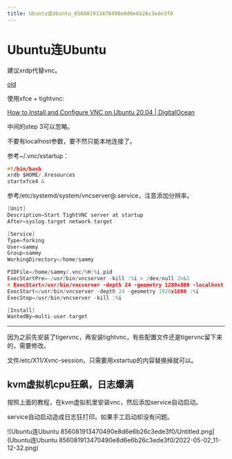 ```yaml
---
title: Ubuntu连Ubuntu_856081913470490e8d6e6b26c3ede3f0
---
```


# Ubuntu连Ubuntu

建议xrdp代替vnc。

[old](Ubuntu连Ubuntu%20856081913470490e8d6e6b26c3ede3f0/old%2085e67c5ffde84957a91d4867c2f20071.md)

使用xfce + tightvnc:

[How to Install and Configure VNC on Ubuntu 20.04 | DigitalOcean](https://www.digitalocean.com/community/tutorials/how-to-install-and-configure-vnc-on-ubuntu-20-04)

中间的step 3可以忽略。

不要有localhost参数，要不然只能本地连接了。

参考~/.vnc/xstartup：

```c
#!/bin/bash
xrdb $HOME/.Xresources
startxfce4 &
```

参考/etc/systemd/system/vncserver@.service，注意添加分辨率。

```c
[Unit]
Description=Start TightVNC server at startup
After=syslog.target network.target

[Service]
Type=forking
User=sammy
Group=sammy
WorkingDirectory=/home/sammy

PIDFile=/home/sammy/.vnc/%H:%i.pid
ExecStartPre=-/usr/bin/vncserver -kill :%i > /dev/null 2>&1
# ExecStart=/usr/bin/vncserver -depth 24 -geometry 1280x800 -localhost :%i
ExecStart=/usr/bin/vncserver -depth 24 -geometry 1920x1080 :%i
ExecStop=/usr/bin/vncserver -kill :%i

[Install]
WantedBy=multi-user.target
```

---

因为之前先安装了tigervnc，再安装tightvnc，有些配置文件还是tigervnc留下来的，需要修改。

文件/etc/X11/Xvnc-session，只需要用xstartup的内容替换掉就可以。

## kvm虚拟机cpu狂飙，日志爆满

按照上面的教程，在kvm虚拟机里安装vnc，然后添加service自动启动。

service自动启动造成日志狂打印。如果手工启动却没有问题。

![Ubuntu连Ubuntu 856081913470490e8d6e6b26c3ede3f0/Untitled.png](Ubuntu连Ubuntu 856081913470490e8d6e6b26c3ede3f0/2022-05-02_11-12-32.png)